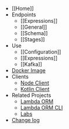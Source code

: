   * [[Home]]
  * Endpoints
    * [[Expressions]]
    * [[General]]
    * [[Schema]]
    * [[Stages]]
  * Use
    * [[Configuration]]
    * [[Expressions]]
    * [[Kafka]]
  * [Docker Image](https://hub.docker.com/repository/docker/flaviorita/lambdaorm-svc/general)
  * Clients
    * [Node Client](https://github.com/lambda-orm/lambdaorm-client-node)
    * [Kotlin Client](https://github.com/lambda-orm/lambdaorm-client-kotlin)
  * Related Projects
    * [Lambda ORM](https://github.com/lambda-orm/lambdaorm)
    * [Lambda ORM CLI](https://github.com/lambda-orm/lambdaorm-cli)
    * [Labs](https://github.com/lambda-orm/lambdaorm-labs)
  * [Change log](https://github.com/lambda-orm/lambdaorm-svc/blob/main/CHANGELOG.md)  
